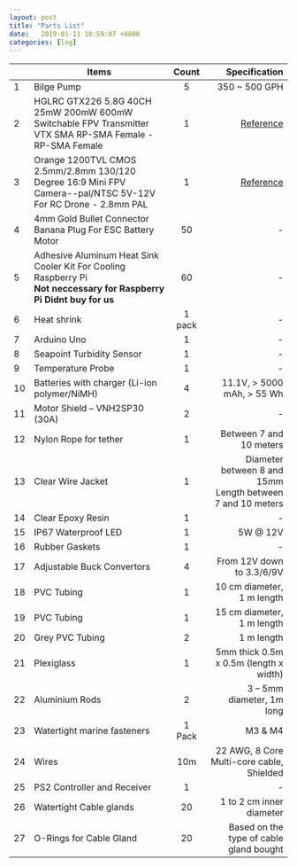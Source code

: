 ```yaml
---
layout: post
title: "Parts List"
date:   2019-01-11 10:59:07 +0800
categories: [log]
---
```


|  | Items         | Count         | Specification  |
|--| ------------- |:-------------:| -----:         |
|1 | Bilge Pump    | 5             | 350 ~ 500 GPH  |
|2 | HGLRC GTX226 5.8G 40CH 25mW 200mW 600mW Switchable FPV Transmitter VTX SMA RP-SMA Female - RP-SMA Female | 1 |[Reference](https://sea.banggood.com/GTX226-5_8G-40CH-25mW-200mW-600mW-Switchable-Transmitter-with-SMARP-SMA-Female-Antenna-Connector-p-1118511.html?rmmds=search&ID=516467&cur_warehouse=CN)|
|3 | Orange 1200TVL CMOS 2.5mm/2.8mm 130/120 Degree 16:9 Mini FPV Camera--pal/NTSC 5V-12V For RC Drone - 2.8mm PAL | 1 | [Reference](https://www.banggood.com/Orange-1200TVL-2_5mm2_8mm-130120-Degree-Mini-FPV-Camera-PALNTSC-5V-12V-For-Micro-Racer-Quadcopter-p-1150403.html?rmmds=search&ID=51789644070&cur_warehouse=CN)|
|4 | 4mm Gold Bullet Connector Banana Plug For ESC Battery Motor | 50 | - |
|5 | Adhesive Aluminum Heat Sink Cooler Kit For Cooling Raspberry Pi<br> **Not neccessary for Raspberry Pi** **Didnt buy for us**| 60 |  -   |
|6 | Heat shrink   | 1 pack | -   |
|7 | Arduino Uno      | 1 | -  |
|8 | Seapoint Turbidity Sensor  | 1 | -  |
|9 | Temperature Probe | 1 | -         |
|10| Batteries with charger (Li-ion polymer/NiMH)      | 4 | 11.1V, > 5000 mAh, > 55 Wh |
|11| Motor Shield – VNH2SP30 (30A)  | 2 | -   |
|12| Nylon Rope for tether     | 1 | Between 7 and 10 meters  |
|13| Clear Wire Jacket      | 1 |Diameter between 8 and 15mm <br>Length between 7 and 10 meters|
|14| Clear Epoxy Resin      | 1 | -          |
|15| IP67 Waterproof LED    | 1 | 5W @ 12V          |
|16| Rubber Gaskets    | 1|   -     |
|17| Adjustable Buck Convertors     | 4 | From 12V down to 3.3/6/9V    |
|18| PVC Tubing     | 1 | 10 cm diameter, 1 m length        |
|19| PVC Tubing     | 1 | 15 cm diameter, 1 m length        |
|20| Grey PVC Tubing     | 2 | 1 m length        |
|21| Plexiglass     | 1 | 5mm thick 0.5m x 0.5m (length x width) |
|22| Aluminium Rods     | 2 | 3 – 5mm diameter, 1m long       |
|23| Watertight marine fasteners  | 1 Pack | M3 & M4       |
|24| Wires     | 10m | 22 AWG, 8 Core Multi-core cable, Shielded        |
|25| PS2 Controller and Receiver     | 1 | -        |
|26| Watertight Cable glands     | 20 | 1 to 2 cm inner diameter        |
|27| O-Rings for Cable Gland    | 20 | Based on the type of cable gland bought       |

  
